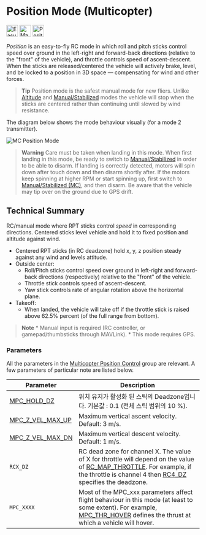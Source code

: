 # Position Mode (Multicopter)

[<img src="../../assets/site/difficulty_easy.png" title="Easy to fly" width="30px" />](../getting_started/flight_modes.md#key_difficulty)&nbsp;[<img src="../../assets/site/remote_control.svg" title="Manual/Remote control required" width="30px" />](../getting_started/flight_modes.md#key_manual)&nbsp;[<img src="../../assets/site/position_fixed.svg" title="Position fix required (e.g. GPS)" width="30px" />](../getting_started/flight_modes.md#key_position_fixed)

*Position* is an easy-to-fly RC mode in which roll and pitch sticks control speed over ground in the left-right and forward-back directions (relative to the "front" of the vehicle), and throttle controls speed of ascent-descent. When the sticks are released/centered the vehicle will actively brake, level, and be locked to a position in 3D space — compensating for wind and other forces.

> **Tip** Position mode is the safest manual mode for new fliers. Unlike [Altitude](../flight_modes/altitude_mc.md) and [Manual/Stabilized](../flight_modes/manual_stabilized_mc.md) modes the vehicle will stop when the sticks are centered rather than continuing until slowed by wind resistance.

The diagram below shows the mode behaviour visually (for a mode 2 transmitter).

![MC Position Mode](../../images/flight_modes/position_MC.png)

> **Warning** Care must be taken when landing in this mode. When first landing in this mode, be ready to switch to [Manual/Stabilized](../flight_modes/manual_stabilized_mc.md) in order to be able to disarm. If landing is correctly detected, motors will spin down after touch down and then disarm shortly after. If the motors keep spinning at higher RPM or start spinning up, first switch to [Manual/Stabilized (MC)](../flight_modes/manual_stabilized_mc.md), and then disarm. Be aware that the vehicle may tip over on the ground due to GPS drift.

## Technical Summary

RC/manual mode where RPT sticks control *speed* in corresponding directions. Centered sticks level vehicle and hold it to fixed position and altitude against wind.

* Centered RPT sticks (in RC deadzone) hold x, y, z position steady against any wind and levels attitude.
* Outside center: 
  * Roll/Pitch sticks control speed over ground in left-right and forward-back directions (respectively) relative to the "front" of the vehicle.
  * Throttle stick controls speed of ascent-descent.
  * Yaw stick controls rate of angular rotation above the horizontal plane.
* Takeoff: 
  * When landed, the vehicle will take off if the throttle stick is raised above 62.5% percent (of the full range from bottom).

> **Note** * Manual input is required (RC controller, or gamepad/thumbsticks through MAVLink). * This mode requires GPS.

### Parameters

All the parameters in the [Multicopter Position Control](../advanced_config/parameter_reference.md#multicopter-position-control) group are relevant. A few parameters of particular note are listed below.

| Parameter                                                                                                   | Description                                                                                                                                                                                                                                                                                           |
| ----------------------------------------------------------------------------------------------------------- | ----------------------------------------------------------------------------------------------------------------------------------------------------------------------------------------------------------------------------------------------------------------------------------------------------- |
| <span id="MPC_HOLD_DZ"></span>[MPC_HOLD_DZ](../advanced_config/parameter_reference.md#MPC_HOLD_DZ)             | 위치 유지가 활성화 된 스틱의 Deadzone입니다. 기본값 : 0.1 (전체 스틱 범위의 10 %).                                                                                                                                                                                                                                             |
| <span id="MPC_Z_VEL_MAX_UP"></span>[MPC_Z_VEL_MAX_UP](../advanced_config/parameter_reference.md#MPC_Z_VEL_MAX_UP) | Maximum vertical ascent velocity. Default: 3 m/s.                                                                                                                                                                                                                                                     |
| <span id="MPC_Z_VEL_MAX_DN"></span>[MPC_Z_VEL_MAX_DN](../advanced_config/parameter_reference.md#MPC_Z_VEL_MAX_DN) | Maximum vertical descent velocity. Default: 1 m/s.                                                                                                                                                                                                                                                    |
| <span id="RCX_DZ"></span>`RCX_DZ`                                                                           | RC dead zone for channel X. The value of X for throttle will depend on the value of [RC_MAP_THROTTLE](../advanced_config/parameter_reference.md#RC_MAP_THROTTLE). For example, if the throttle is channel 4 then [RC4_DZ](../advanced_config/parameter_reference.md#RC4_DZ) specifies the deadzone. |
| <span id="MPC_xxx"></span>`MPC_XXXX`                                                                         | Most of the MPC_xxx parameters affect flight behaviour in this mode (at least to some extent). For example, [MPC_THR_HOVER](../advanced_config/parameter_reference.md#MPC_THR_HOVER) defines the thrust at which a vehicle will hover.                                                              |